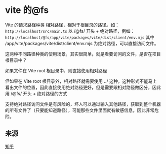 # vite 的@fs

Vite 的请求路径种类
相对路径，相对于根目录的路径。如：`http://localhost/src/main.ts`
以 /@fs/ 开头 + 绝对路径，例如：`http://localhost/@fs/app/vite/packages/vite/dist/client/env.mjs`
其中 /app/vite/packages/vite/dist/client/env.mjs 为绝对路径，可以直接访问文件。

这两种不同路径种类的使用场景，其实很简单，就是看要访问的文件，是否在项目根目录中？

如果文件在 Vite root 根目录中，则直接使用相对路径

但如果在 Vite root 根目录外，相对路径就需要使用 ../ 这种，这种形式不能马上看出文件的位置，因此直接使用绝对路径更好，但是需要跟相对路径做区分，因此用 /@fs/ 开头 + 绝对路径的方式

支持绝对路径访问文件是有风险的，坏人可以通过输入其他路径，获取到整个机器的所有文件了（只要能知道路径），可能那些文件里面就有敏感信息，因此非常危险。

## 来源

[知乎](https://zhuanlan.zhihu.com/p/596902917vite)
